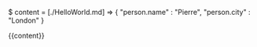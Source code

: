 $ content = [./HelloWorld.md] => {
	"person.name" : "Pierre",
	"person.city" : "London"
}

{{content}}